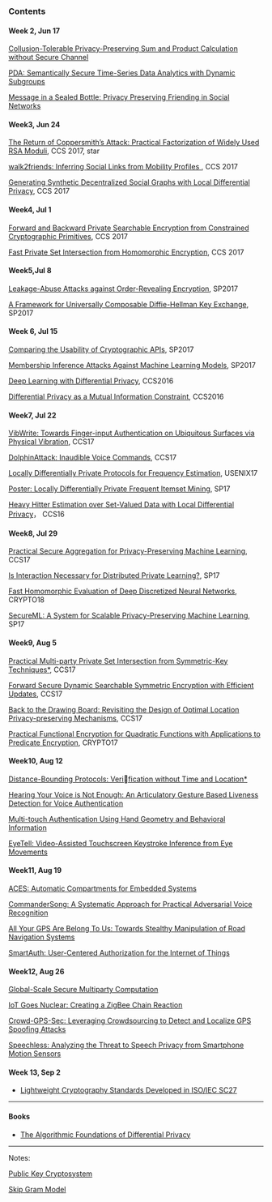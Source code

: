 ### Contents

#### Week 2, Jun 17

[Collusion-Tolerable Privacy-Preserving Sum and Product Calculation without Secure Channel](2.md)

[PDA: Semantically Secure Time-Series Data Analytics with Dynamic Subgroups](3.md)

[Message in a Sealed Bottle: Privacy Preserving Friending in Social Networks](5.md)

#### Week3, Jun 24  

[The Return of Coppersmith’s Attack: Practical Factorization of Widely Used RSA Moduli](6.md), CCS 2017, star

[walk2friends: Inferring Social Links from Mobility Profiles ](7.md), CCS 2017

[Generating Synthetic Decentralized Social Graphs with Local Differential Privacy](9.md), CCS 2017

#### Week4, Jul 1

[Forward and Backward Private Searchable Encryption from Constrained Cryptographic Primitives](Jun/10.md), CCS 2017

[Fast Private Set Intersection from Homomorphic Encryption](Jun/12.md), CCS 2017

#### Week5,Jul 8

[Leakage-Abuse Attacks against Order-Revealing Encryption](Jul/13.md), SP2017

[A Framework for Universally Composable Diffie-Hellman Key Exchange](Jul/14.md), SP2017

#### Week 6, Jul 15

[Comparing the Usability of Cryptographic APIs](Jul/15.md), SP2017

[Membership Inference Attacks Against Machine Learning Models](Jul/16.md), SP2017

[Deep Learning with Differential Privacy](Jul/17.md), CCS2016

[Differential Privacy as a Mutual Information Constraint](Jul/18.md), CCS2016

#### Week7, Jul 22

[VibWrite: Towards Finger-input Authentication on Ubiquitous Surfaces via Physical Vibration](Jul/20.md), CCS17

[DolphinAttack: Inaudible Voice Commands](Jul/21.md), CCS17

[Locally Differentially Private Protocols for Frequency Estimation](Jul/23.md), USENIX17

[Poster: Locally Differentially Private Frequent Itemset Mining](Jul/24.md), SP17

[Heavy Hitter Estimation over Set-Valued Data with Local Differential Privacy](Jul/25.md)， CCS16

#### Week8, Jul 29

[Practical Secure Aggregation for Privacy-Preserving Machine Learning](Jul/26.md), CCS17

[Is Interaction Necessary for Distributed Private Learning?](Jul/27.md), SP17

[Fast Homomorphic Evaluation of Deep Discretized Neural Networks](Jul/28.md), CRYPTO18

[SecureML: A System for Scalable Privacy-Preserving Machine Learning](Jul/29.md), SP17

#### Week9, Aug 5

[Practical Multi-party Private Set Intersection from Symmetric-Key Techniques*](Aug/30.md), CCS17

[Forward Secure Dynamic Searchable Symmetric Encryption with Efficient Updates](Aug/32.md), CCS17

[Back to the Drawing Board: Revisiting the Design of Optimal Location Privacy-preserving Mechanisms](Aug/33.md), CCS17

[Practical Functional Encryption for Quadratic Functions with Applications to Predicate Encryption](Aug/34.md), CRYPTO17

#### Week10, Aug 12

[Distance-Bounding Protocols: Verification without Time and Location*](Aug/35.md)

[Hearing Your Voice is Not Enough: An Articulatory Gesture Based Liveness Detection for Voice Authentication](Aug/36.md)

[Multi-touch Authentication Using Hand Geometry and Behavioral Information](Aug/37.md)

[EyeTell: Video-Assisted Touchscreen Keystroke Inference from Eye Movements](Aug/38.md)

#### Week11, Aug 19

[ACES: Automatic Compartments for Embedded Systems](Aug/40.md)

[CommanderSong: A Systematic Approach for Practical Adversarial Voice Recognition](Aug/41.md)

[All Your GPS Are Belong To Us: Towards Stealthy Manipulation of Road Navigation Systems](Aug/42.md)

[SmartAuth: User-Centered Authorization for the Internet of Things](Aug/43.md)

#### Week12, Aug 26

[Global-Scale Secure Multiparty Computation](Aug/44.md)

[IoT Goes Nuclear: Creating a ZigBee Chain Reaction](Aug/45.md)

[Crowd-GPS-Sec: Leveraging Crowdsourcing to Detect and Localize GPS Spoofing Attacks](Aug/46.md)

[Speechless: Analyzing the Threat to Speech Privacy from Smartphone Motion Sensors](Aug/47.md)

#### Week 13, Sep 2

- [Lightweight Cryptography Standards Developed in ISO/IEC SC27](Sep/48.md)

***

#### Books

- [The Algorithmic Foundations of Differential Privacy](books/AFDP/contents.md) 

***

Notes:

[Public Key Cryptosystem](4.md)

[Skip Gram Model](8.md)


